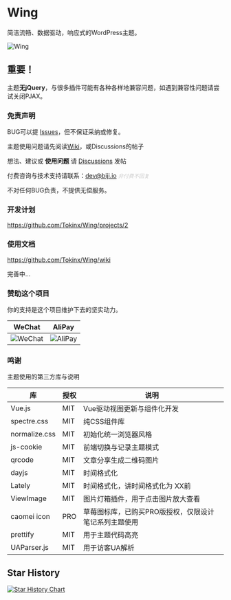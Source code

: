 # Wing

简洁流畅、数据驱动，响应式的WordPress主题。

![Wing](https://biji-cdn.wuzii.com/wp-content/uploads/图像2022-5-3-20.36-scaled.jpg)

## 重要！

主题**无jQuery**，与很多插件可能有各种各样地兼容问题，如遇到兼容性问题请尝试关闭PJAX。

### 免责声明

BUG可以提 [Issues](https://github.com/Tokinx/Wing/issues)，但不保证采纳或修复。

主题使用问题请先阅读[Wiki](https://github.com/Tokinx/Wing/wiki)，或Discussions的帖子

想法、建议或 **使用问题** 请 [Discussions](https://github.com/Tokinx/Wing/discussions) 发帖

付费咨询与技术支持请联系：dev@biji.io <em style="font-size: 12px; color: #ccc;">非付费不回复</em>

不对任何BUG负责，不提供无偿服务。

### 开发计划

https://github.com/Tokinx/Wing/projects/2

### 使用文档

https://github.com/Tokinx/Wing/wiki

完善中...

### 赞助这个项目

你的支持是这个项目维护下去的坚实动力。

| WeChat                                                                   | AliPay                                                                   |
|----------------------------------------------------------------------|-----------------------------------------------------------------------|
| ![WeChat](https://biji-cdn.wuzii.com/wp-content/uploads/c_wxpay.png) | ![AliPay](https://biji-cdn.wuzii.com/wp-content/uploads/c_alipay.png) |

### 鸣谢

主题使用的第三方库与说明

| 库             | 授权  | 说明                           |
|---------------|-----|------------------------------|
| Vue.js        | MIT | Vue驱动视图更新与组件化开发              |
| spectre.css   | MIT | 纯CSS组件库                      |
| normalize.css | MIT | 初始化统一浏览器风格                   |
| js-cookie     | MIT | 前端切换与记录主题模式                  |
| qrcode        | MIT | 文章分享生成二维码图片                  |
| dayjs         | MIT | 时间格式化                        |
| Lately        | MIT | 时间格式化，讲时间格式化为 XX前            |
| ViewImage     | MIT | 图片灯箱插件，用于点击图片放大查看            |
| caomei icon   | PRO | 草莓图标库，已购买PRO版授权，仅限设计笔记系列主题使用 |
| prettify      | MIT | 用于主题代码高亮                     |
| UAParser.js   | MIT | 用于访客UA解析                     |

## Star History

[![Star History Chart](https://api.star-history.com/svg?repos=Tokinx/Wing&type=Date)](https://star-history.com/#Tokinx/Wing&Date)
